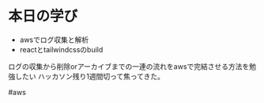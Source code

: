 # 本日の学び
- awsでログ収集と解析
- reactとtailwindcssのbuild

ログの収集から削除orアーカイブまでの一連の流れをawsで完結させる方法を勉強したい
ハッカソン残り1週間切って焦ってきた。

#aws
